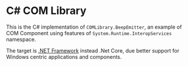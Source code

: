 # C# COM Library

This is the C# implementation of ```COMLibrary.BeepEmitter```, an example of COM Component using features of ```System.Runtime.InteropServices``` namespace.

The target is [.NET Framework](https://learn.microsoft.com/en-us/dotnet/framework/interop/exposing-dotnet-components-to-com) instead .Net Core, due better support for Windows centric applications and components.
